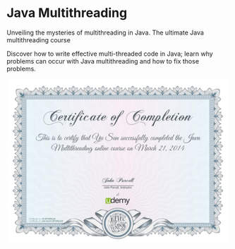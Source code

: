 Java Multithreading
===================

Unveiling the mysteries of multithreading in Java. The ultimate Java multithreading course

Discover how to write effective multi-threaded code in Java; learn why problems can occur with Java multithreading and how to fix those problems.

![certificate](certificate/UC-8PGMIJLM.jpg)